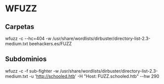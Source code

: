 # WFUZZ

## Carpetas
wfuzz -c --hc=404 -w /usr/share/wordlists/dirbuster/directory-list-2.3-medium.txt beehackers.es/FUZZ

## Subdominios
wfuzz -c -f sub-fighter -w /usr/share/wordlists/dirbuster/directory-list-2.3-medium.txt -u 'http://schooled.htb' -H "Host: FUZZ.schooled.htb" --hw 290
